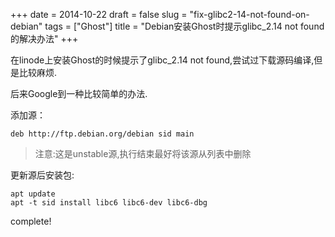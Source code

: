 +++
date = 2014-10-22
draft = false
slug = "fix-glibc2-14-not-found-on-debian"
tags = ["Ghost"]
title = "Debian安装Ghost时提示glibc_2.14 not found的解决办法"
+++

在linode上安装Ghost的时候提示了glibc_2.14 not found,尝试过下载源码编译,但是比较麻烦.

后来Google到一种比较简单的办法.

添加源：
```shell
deb http://ftp.debian.org/debian sid main
```
> 注意:这是unstable源,执行结束最好将该源从列表中删除

更新源后安装包:
```shell
apt update
apt -t sid install libc6 libc6-dev libc6-dbg
```
complete!